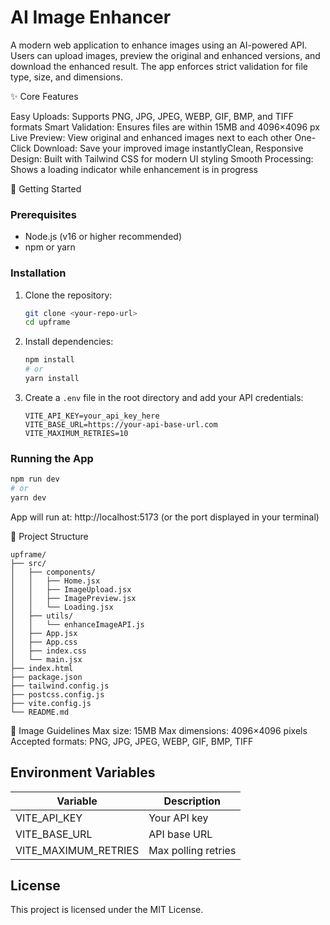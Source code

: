 # AI Image Enhancer

A modern web application to enhance images using an AI-powered API. Users can upload images, preview the original and enhanced versions, and download the enhanced result. The app enforces strict validation for file type, size, and dimensions.

✨ Core Features 

Easy Uploads: Supports PNG, JPG, JPEG, WEBP, GIF, BMP, and TIFF formats
Smart Validation: Ensures files are within 15MB and 4096×4096 px
Live Preview: View original and enhanced images next to each other
One-Click Download: Save your improved image instantlyClean, 
Responsive Design: Built with Tailwind CSS for modern UI styling
Smooth Processing: Shows a loading indicator while enhancement is in progress

🚀 Getting Started

### Prerequisites
- Node.js (v16 or higher recommended)
- npm or yarn

### Installation
1. Clone the repository:
   ```sh
   git clone <your-repo-url>
   cd upframe
   ```
2. Install dependencies:
   ```sh
   npm install
   # or
   yarn install
   ```
3. Create a `.env` file in the root directory and add your API credentials:
   ```env
   VITE_API_KEY=your_api_key_here
   VITE_BASE_URL=https://your-api-base-url.com
   VITE_MAXIMUM_RETRIES=10
   ```

### Running the App
```sh
npm run dev
# or
yarn dev
```
App will run at: http://localhost:5173 (or the port displayed in your terminal)

📂 Project Structure
```
upframe/
├── src/
│   ├── components/
│   │   ├── Home.jsx
│   │   ├── ImageUpload.jsx
│   │   ├── ImagePreview.jsx
│   │   └── Loading.jsx
│   ├── utils/
│   │   └── enhanceImageAPI.js
│   ├── App.jsx
│   ├── App.css
│   ├── index.css
│   └── main.jsx
├── index.html
├── package.json
├── tailwind.config.js
├── postcss.config.js
├── vite.config.js
└── README.md
```

📏 Image Guidelines
Max size: 15MB
Max dimensions: 4096×4096 pixels
Accepted formats: PNG, JPG, JPEG, WEBP, GIF, BMP, TIFF

## Environment Variables
| Variable              | Description                |
|-----------------------|----------------------------|
| VITE_API_KEY          | Your API key               |
| VITE_BASE_URL         | API base URL               |
| VITE_MAXIMUM_RETRIES  | Max polling retries        |

## License
This project is licensed under the MIT License.
